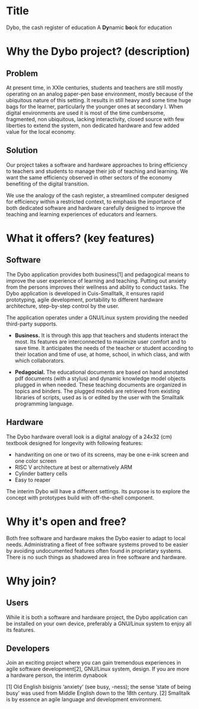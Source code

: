 # Title
Dybo, the cash register of education
A **Dy**namic **bo**ok for education

# Why the Dybo project? (description)
## Problem
At present time, in XXIe centuries, students and teachers are still mostly operating on an analog paper-pen base environment, mostly because of the ubiquitous nature of this setting. It results in still heavy and some time huge bags for the learner, particularly the younger ones at secondary I. When digital environments are used it is most of the time cumbersome, fragmented, non ubiquitous, lacking interactivity, closed source with few liberties to extend the system, non dedicated hardware and few added value for the local economy.

## Solution
Our project takes a software and hardware approaches to bring efficiency to teachers and students to manage their job of teaching and learning. We want the same efficiency observed in other sectors of the economy benefiting of the digital transition.

We use the analogy of the cash register, a streamlined computer designed for efficiency within a restricted context, to emphasis the importance of both dedicated software and hardware carefully designed to improve the teaching and learning experiences of educators and learners.

# What it offers? (key features)
## Software
The Dybo application provides both business[1] and pedagogical means to improve the user experience of learning and teaching. Putting out anxiety from the persons improves their wellness and ability to conduct tasks. The Dybo application is developed in Cuis-Smalltalk, it ensures rapid prototyping, agile development, portability to different hardware architecture, step-by-step control by the user.

The application operates under a GNU/Linux system providing the needed third-party supports.

* **Business.** It is through this app that teachers and students interact the most. Its features are interconnected to maximize user comfort and to save time. It anticipates the needs of the teacher or student according to their location and time of use, at home, school, in which class, and with which collaborators.

* **Pedagocial.** The educational documents are based on hand annotated pdf documents (with a stylus) and dynamic knowledge model objects plugged in when needed. These teaching documents are organized in topics and binders. The plugged models are retrieved from existing libraries of scripts, used as is or edited by the user with the Smalltalk programming language. 

## Hardware
The Dybo hardware overall look is a digital analogy of a 24x32 (cm) textbook designed for longevity with following features:
* handwriting on one or two of its screens, may be one e-ink screen and one color screen
* RISC V architecture at best or alternatively ARM 
* Cylinder battery cells
* Easy to reaper 

The interim Dybo will have a different settings. Its purpose is to explore the concept with prototypes build with off-the-shell component.

# Why it's open and free?
Both free software and hardware makes the Dybo easier to adapt to local needs. Administrating a fleet of free software systems proved to be easier by avoiding undocumented features often found in proprietary systems. There is no such things as shadowed area in free software and hardware.

 
# Why join?
## Users
While it is both a software and hardware project, the Dybo application can be installed on your own device, preferably a GNU/Linux system to enjoy all its  features.

## Developers
Join an exciting project where you can gain tremendous experiences in agile software development[2], GNU/Linux system, design. If you are more a hardware person, the interim dynabook 


[1] Old English bisignis ‘anxiety’ (see busy, -ness); the sense ‘state of being busy’ was used from Middle English down to the 18th century.
[2] Smalltalk is by essence an agile language and development environment.
